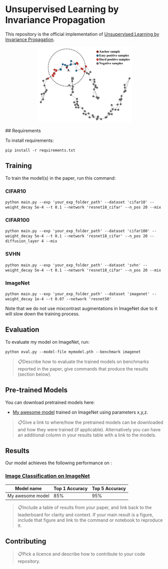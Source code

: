 # Unsupervised Learning by Invariance Propagation

This repository is the official implementation of [Unsupervised Learning by Invariance Propagation](https://arxiv.org/abs/---). 
<!-- ![concept](./concept.jpg) -->
<p align="center">
  <img src="img/concept.png" width="300">
</p>
<!-- > 📋Optional: include a graphic explaining your approach/main result, bibtex entry, link to demos, blog posts and tutorials -->
## Requirements

To install requirements:

```setup
pip install -r requirements.txt
```

## Training
To train the model(s) in the paper, run this command:
### CIFAR10
```train
python main.py --exp 'your_exp_folder_path' --dataset 'cifar10' --weight_decay 5e-4 --t 0.1 --network 'resnet18_cifar' --n_pos 20 --mix
```
### CIFAR100
```train
python main.py --exp 'your_exp_folder_path' --dataset 'cifar100' --weight_decay 5e-4 --t 0.1 --network 'resnet18_cifar' --n_pos 20 --diffusion_layer 4 --mix
```
### SVHN
```train
python main.py --exp 'your_exp_folder_path' --dataset 'svhn' --weight_decay 5e-4 --t 0.1 --network 'resnet18_cifar' --n_pos 20 --mix
```

### ImageNet
```train
python main.py --exp 'your_exp_folder_path' --dataset 'imagenet' --weight_decay 1e-4 --t 0.07 --network 'resnet50'
```

Note that we do not use mixcontrast augmentations in ImageNet due to it will slow down the training process.

## Evaluation

To evaluate my model on ImageNet, run:

```eval
python eval.py --model-file mymodel.pth --benchmark imagenet
```
> 📋Describe how to evaluate the trained models on benchmarks reported in the paper, give commands that produce the results (section below).
## Pre-trained Models

You can download pretrained models here:

- [My awesome model](https://drive.google.com/mymodel.pth) trained on ImageNet using parameters x,y,z. 

> 📋Give a link to where/how the pretrained models can be downloaded and how they were trained (if applicable).  Alternatively you can have an additional column in your results table with a link to the models.
## Results

Our model achieves the following performance on :

### [Image Classification on ImageNet](https://paperswithcode.com/sota/image-classification-on-imagenet)

| Model name         | Top 1 Accuracy  | Top 5 Accuracy |
| ------------------ |---------------- | -------------- |
| My awesome model   |     85%         |      95%       |

> 📋Include a table of results from your paper, and link back to the leaderboard for clarity and context. If your main result is a figure, include that figure and link to the command or notebook to reproduce it. 

## Contributing

> 📋Pick a licence and describe how to contribute to your code repository. 